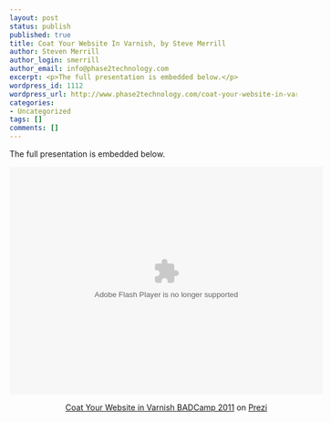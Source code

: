 ```yaml
---
layout: post
status: publish
published: true
title: Coat Your Website In Varnish, by Steve Merrill
author: Steven Merrill
author_login: smerrill
author_email: info@phase2technology.com
excerpt: <p>The full presentation is embedded below.</p>
wordpress_id: 1112
wordpress_url: http://www.phase2technology.com/coat-your-website-in-varnish-by-steve-merrill/
categories:
- Uncategorized
tags: []
comments: []
---
```

<p>The full presentation is embedded below.</p></p>
<div class="prezi-player">
<style type="text/css" media="screen">.prezi-player { width: 550px; } .prezi-player-links { text-align: center; }</style><object id="prezi_rz6xsgdf1tx1" name="prezi_rz6xsgdf1tx1" classid="clsid:D27CDB6E-AE6D-11cf-96B8-444553540000" width="550" height="400"><param name="movie" value="http://prezi.com/bin/preziloader.swf" /><param name="allowfullscreen" value="true" /><param name="allowscriptaccess" value="always" /><param name="bgcolor" value="#ffffff" /><param name="flashvars" value="prezi_id=rz6xsgdf1tx1&lock_to_path=0&color=ffffff&autoplay=no&autohide_ctrls=0" /><embed id="preziEmbed_rz6xsgdf1tx1" name="preziEmbed_rz6xsgdf1tx1" src="http://prezi.com/bin/preziloader.swf" type="application/x-shockwave-flash" allowfullscreen="true" allowscriptaccess="always" width="550" height="400" bgcolor="#ffffff" flashvars="prezi_id=rz6xsgdf1tx1&lock_to_path=0&color=ffffff&autoplay=no&autohide_ctrls=0"></embed></object>
<div class="prezi-player-links">
<p><a title="Information on using the Varnish reverse proxy cache to speed up your website!" href="http://prezi.com/rz6xsgdf1tx1/coat-your-website-in-varnish-badcamp-2011/">Coat Your Website in Varnish BADCamp 2011</a> on <a href="http://prezi.com">Prezi</a></p><br />
</div><br />
</div></p>
